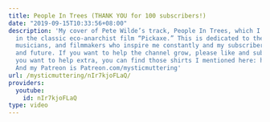 ```yaml
---
title: People In Trees (THANK YOU for 100 subscribers!)
date: "2019-09-15T10:33:56+08:00"
description: 'My cover of Pete Wilde’s track, People In Trees, which I first heard
  in the classic eco-anarchist film “Pickaxe.” This is dedicated to the activists,
  musicians, and filmmakers who inspire me constantly and my subscribers, past, present,
  and future. If you want to help the channel grow, please like and subscribe! If
  you want to help extra, you can find those shirts I mentioned here: https://www.teepublic.com/user/mysticmuttering
  And my Patreon is Patreon.com/mysticmuttering'
url: /mysticmuttering/nIr7kjoFLaQ/
providers:
  youtube:
    id: nIr7kjoFLaQ
type: video
---
```

